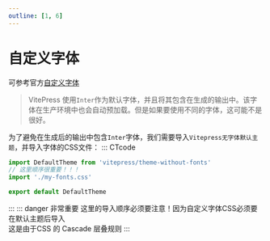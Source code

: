 ```yaml
---
outline: [1, 6]
---
```


# 自定义字体
可参考官方[自定义字体](https://vitepress.dev/zh/guide/extending-default-theme#using-different-fonts)

> VitePress 使用`Inter`作为默认字体，并且将其包含在生成的输出中。该字体在生产环境中也会自动预加载。但是如果要使用不同的字体，这可能不是很好。

为了避免在生成后的输出中包含`Inter`字体，我们需要导入`Vitepress无字体默认主题`，并导入字体的CSS文件：
::: CTcode
```js
import DefaultTheme from 'vitepress/theme-without-fonts'
// 这里顺序很重要！！！
import './my-fonts.css'

export default DefaultTheme
```
:::
::: danger 非常重要
这里的导入顺序必须要注意！因为自定义字体CSS必须要在默认主题后导入<br>
这是由于CSS 的 Cascade 层叠规则
:::